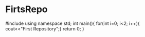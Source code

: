 # FirtsRepo

#include<iostream>
  using namespace std;
  int main(){
  for(int i=0; i<2; i++){
  cout<<"First Repository";}
          return 0;
  }
